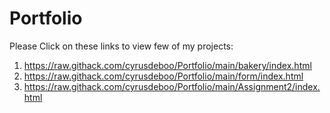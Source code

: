# Portfolio
Please Click on these links to view few of my projects:

1. https://raw.githack.com/cyrusdeboo/Portfolio/main/bakery/index.html 
2. https://raw.githack.com/cyrusdeboo/Portfolio/main/form/index.html
3. https://raw.githack.com/cyrusdeboo/Portfolio/main/Assignment2/index.html
